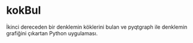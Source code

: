 # kokBul
İkinci dereceden bir denklemin köklerini bulan ve pyqtgraph ile denklemin grafiğini çıkartan Python uygulaması.
